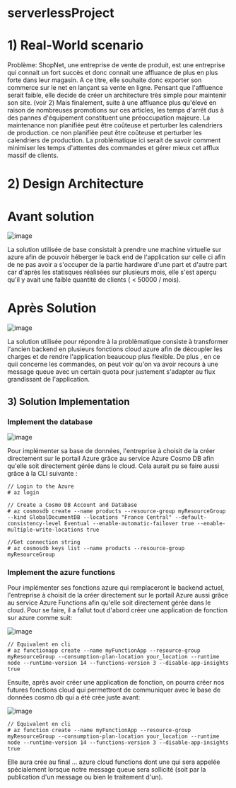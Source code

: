 # serverlessProject

# 1) Real-World scenario

Problème: 
ShopNet, une entreprise de vente de produit, est une entreprise qui connait un fort succès et donc connait une affluance de plus en plus forte dans leur magasin. A ce titre, elle souhaite donc exporter son commerce sur le net en lançant sa vente en ligne. Pensant que l'affluence serait faible, elle decide de créer un architecture très simple pour maintenir son site. (voir 2) 
Mais finalement, suite à une affluance plus qu'élevé en raison de nombreuses promotions sur ces articles, les temps d'arrêt dus à des pannes d'équipement constituent une préoccupation majeure. La maintenance non planifiée peut être coûteuse et perturber les calendriers de production.
ce non planifiée peut être coûteuse et perturber les calendriers de production. La problèmatique ici serait de savoir comment minimiser les temps d'attentes des commandes et gérer mieux cet afflux massif de clients.

# 2) Design Architecture

# Avant solution
![image](https://github.com/WinnMBG/serverlessProject/assets/77972619/d618814b-2a1a-4f0d-8401-4776e3602de6)

La solution utilisée de base consistait à prendre une machine virtuelle sur azure afin de pouvoir héberger le back end de l'application sur celle ci afin de ne pas avoir a s'occuper de la partie hardware d'une part et d'autre part car d'après les statisques réalisées sur plusieurs mois, elle s'est aperçu qu'il y avait une faible quantité de clients ( < 50000 / mois). 

# Après Solution
![image](https://github.com/WinnMBG/serverlessProject/assets/77972619/25248209-d544-4b7a-a4ff-f0ebac4c48f8)

La solution utilisée pour répondre à la problèmatique consiste à transformer l'ancien backend en plusieurs fonctions cloud azure afin de découpler les charges et de rendre l'application beaucoup plus flexible. De plus , en ce quii concerne les commandes, on peut voir qu'on va avoir recours à une message queue avec un certain quota pour justement s'adapter au flux grandissant de l'application.

## 3) Solution Implementation

### Implement the database

![image](https://github.com/WinnMBG/serverlessProject/assets/77972619/f576cb5e-3624-485b-8ff4-a5e2e649fa86)

Pour implémenter sa base de données, l'entreprise à choisit de la créer directement sur le portail Azure grâce au service Azure Cosmo DB afin qu'elle soit directement gérée dans le cloud. Cela aurait pu se faire aussi grâce à la CLI suivante :

```
// Login to the Azure 
# az login

// Create a Cosmo DB Account and Database
# az cosmosdb create --name products --resource-group myResourceGroup --kind GlobalDocumentDB --locations "France Central" --default-consistency-level Eventual --enable-automatic-failover true --enable-multiple-write-locations true

//Get connection string
# az cosmosdb keys list --name products --resource-group myResourceGroup
```

### Implement the azure functions


Pour implémenter ses fonctions azure qui remplaceront le backend actuel, l'entreprise à choisit de la créer directement sur le portail Azure aussi grâce au service Azure Functions afin qu'elle soit directement gérée dans le cloud. Pour se faire, il a fallut tout d'abord créer une application de fonction sur azure comme suit:

![image](https://github.com/WinnMBG/serverlessProject/assets/77972619/90da7bb4-ffe5-49b7-92e6-cd332a536092)


```
// Equivalent en cli
# az functionapp create --name myFunctionApp --resource-group myResourceGroup --consumption-plan-location your_location --runtime node --runtime-version 14 --functions-version 3 --disable-app-insights true
```

Ensuite, après avoir créer une application de fonction, on pourra créer nos futures fonctions cloud qui permettront de communiquer avec le base de données cosmo db qui a été crée juste avant:

![image](https://github.com/WinnMBG/serverlessProject/assets/77972619/1797e8d5-b088-4d93-a4fe-2ac90ebd0664)

```
// Equivalent en cli
# az function create --name myFunctionApp --resource-group myResourceGroup --consumption-plan-location your_location --runtime node --runtime-version 14 --functions-version 3 --disable-app-insights true
```

Elle aura crée au final ... azure cloud functions dont une qui sera appelée spécialement lorsque notre message queue sera sollicité (soit par la publication d'un message ou bien le traitement d'un).


